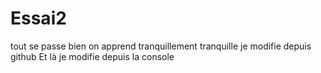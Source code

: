 # Essai2
tout se passe bien on apprend tranquillement tranquille je modifie depuis github
Et là je modifie depuis la console
